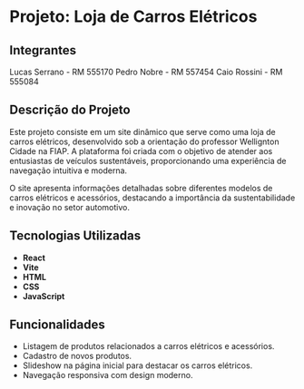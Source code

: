 # Projeto: Loja de Carros Elétricos

## Integrantes

Lucas Serrano - RM 555170
Pedro Nobre - RM 557454
Caio Rossini - RM 555084






## Descrição do Projeto

Este projeto consiste em um site dinâmico que serve como uma loja de carros elétricos, desenvolvido sob a orientação do professor Wellignton Cidade na FIAP. A plataforma foi criada com o objetivo de atender aos entusiastas de veículos sustentáveis, proporcionando uma experiência de navegação intuitiva e moderna.

O site apresenta informações detalhadas sobre diferentes modelos de carros elétricos e acessórios, destacando a importância da sustentabilidade e inovação no setor automotivo.

## Tecnologias Utilizadas

- **React**
- **Vite**
- **HTML**
- **CSS**
- **JavaScript**

## Funcionalidades

- Listagem de produtos relacionados a carros elétricos e acessórios.
- Cadastro de novos produtos.
- Slideshow na página inicial para destacar os carros elétricos.
- Navegação responsiva com design moderno.
